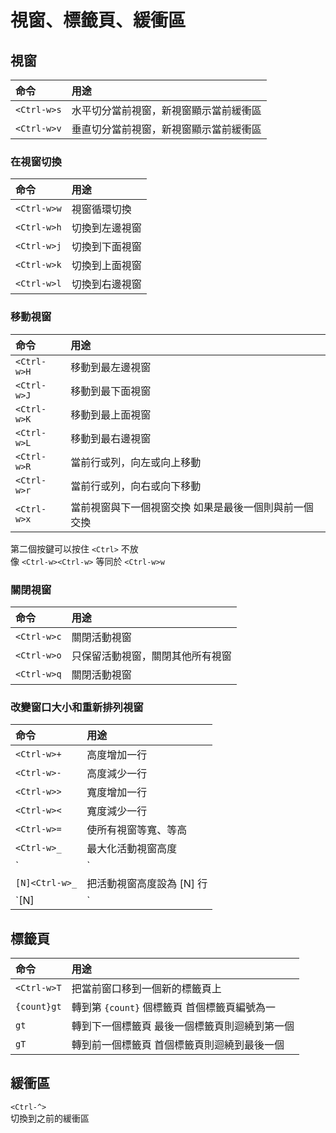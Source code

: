 # 視窗、標籤頁、緩衝區

## 視窗

| 命令 | 用途 |
| :--- | :--- |
| `<Ctrl-w>s` | 水平切分當前視窗，新視窗顯示當前緩衝區 |
| `<Ctrl-w>v` | 垂直切分當前視窗，新視窗顯示當前緩衝區 |

### 在視窗切換

| 命令 | 用途 |
| :--- | :--- |
| `<Ctrl-w>w` | 視窗循環切換 |
| `<Ctrl-w>h` | 切換到左邊視窗 |
| `<Ctrl-w>j` | 切換到下面視窗 |
| `<Ctrl-w>k` | 切換到上面視窗 |
| `<Ctrl-w>l` | 切換到右邊視窗 |

### 移動視窗

| 命令 | 用途 |
| :--- | :--- |
| `<Ctrl-w>H` | 移動到最左邊視窗 |
| `<Ctrl-w>J` | 移動到最下面視窗 |
| `<Ctrl-w>K` | 移動到最上面視窗 |
| `<Ctrl-w>L` | 移動到最右邊視窗 |
| `<Ctrl-w>R` | 當前行或列，向左或向上移動 |
| `<Ctrl-w>r` | 當前行或列，向右或向下移動 |
| `<Ctrl-w>x` | 當前視窗與下一個視窗交換 如果是最後一個則與前一個交換 |

第二個按鍵可以按住 `<Ctrl>` 不放  
像 `<Ctrl-w><Ctrl-w>` 等同於 `<Ctrl-w>w`

### 關閉視窗

| 命令 | 用途 |
| :--- | :--- |
| `<Ctrl-w>c` | 關閉活動視窗 |
| `<Ctrl-w>o` | 只保留活動視窗，關閉其他所有視窗 |
| `<Ctrl-w>q` | 關閉活動視窗 |

### 改變窗口大小和重新排列視窗

| 命令 | 用途 |
| :--- | :--- |
| `<Ctrl-w>+` | 高度增加一行 |
| `<Ctrl-w>-` | 高度減少一行 |
| `<Ctrl-w>>` | 寬度增加一行 |
| `<Ctrl-w><` | 寬度減少一行 |
| `<Ctrl-w>=` | 使所有視窗等寬、等高 |
| `<Ctrl-w>_` | 最大化活動視窗高度 |
| `<Ctrl-w>|` | 最大化活動視窗寬度 |
| `[N]<Ctrl-w>_` | 把活動視窗高度設為 \[N\] 行 |
| `[N]<Ctrl-w>|` | 把活動視窗寬度設為 \[N\] 列 |

## 標籤頁

| 命令 | 用途 |
| :--- | :--- |
| `<Ctrl-w>T` | 把當前窗口移到一個新的標籤頁上 |
| `{count}gt` | 轉到第 `{count}` 個標籤頁 首個標籤頁編號為一 |
| `gt` | 轉到下一個標籤頁 最後一個標籤頁則迴繞到第一個 |
| `gT` | 轉到前一個標籤頁 首個標籤頁則迴繞到最後一個 |

## 緩衝區

`<Ctrl-^>`  
切換到之前的緩衝區

